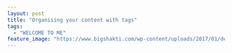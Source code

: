 ```yaml
---
layout: post
title: "Organising your content with tags"
tags:
  - "WELCOME TO ME"
feature_image: "https://www.bigshakti.com/wp-content/uploads/2017/01/desire.jpg"
---
```



